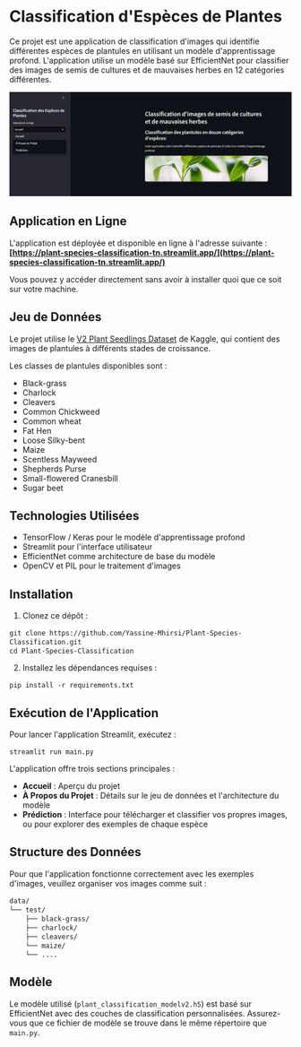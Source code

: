 # Classification d'Espèces de Plantes

Ce projet est une application de classification d'images qui identifie différentes espèces de plantules en utilisant un modèle d'apprentissage profond. L'application utilise un modèle basé sur EfficientNet pour classifier des images de semis de cultures et de mauvaises herbes en 12 catégories différentes.

![Page d'accueil de l'application](screenshots/Home-page.png)

## Application en Ligne

L'application est déployée et disponible en ligne à l'adresse suivante :
**[https://plant-species-classification-tn.streamlit.app/](https://plant-species-classification-tn.streamlit.app/)**

Vous pouvez y accéder directement sans avoir à installer quoi que ce soit sur votre machine.

## Jeu de Données

Le projet utilise le [V2 Plant Seedlings Dataset](https://www.kaggle.com/datasets/vbookshelf/v2-plant-seedlings-dataset) de Kaggle, qui contient des images de plantules à différents stades de croissance.

Les classes de plantules disponibles sont :
- Black-grass
- Charlock
- Cleavers
- Common Chickweed
- Common wheat
- Fat Hen
- Loose Silky-bent
- Maize
- Scentless Mayweed
- Shepherds Purse
- Small-flowered Cranesbill
- Sugar beet

## Technologies Utilisées

- TensorFlow / Keras pour le modèle d'apprentissage profond
- Streamlit pour l'interface utilisateur
- EfficientNet comme architecture de base du modèle
- OpenCV et PIL pour le traitement d'images

## Installation

1. Clonez ce dépôt :
```
git clone https://github.com/Yassine-Mhirsi/Plant-Species-Classification.git
cd Plant-Species-Classification
```

2. Installez les dépendances requises :
```
pip install -r requirements.txt
```

## Exécution de l'Application

Pour lancer l'application Streamlit, exécutez :
```
streamlit run main.py
```

L'application offre trois sections principales :
- **Accueil** : Aperçu du projet
- **À Propos du Projet** : Détails sur le jeu de données et l'architecture du modèle
- **Prédiction** : Interface pour télécharger et classifier vos propres images, ou pour explorer des exemples de chaque espèce

## Structure des Données

Pour que l'application fonctionne correctement avec les exemples d'images, veuillez organiser vos images comme suit :
```
data/
└── test/
    ├── black-grass/
    ├── charlock/
    ├── cleavers/
    └── maize/
    └── ....
```

## Modèle

Le modèle utilisé (`plant_classification_modelv2.h5`) est basé sur EfficientNet avec des couches de classification personnalisées. Assurez-vous que ce fichier de modèle se trouve dans le même répertoire que `main.py`.
 

